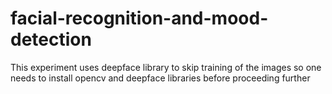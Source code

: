 # facial-recognition-and-mood-detection
This experiment uses deepface library to skip training of the images
so one needs to install opencv and deepface libraries before proceeding further
